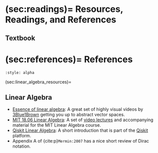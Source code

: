(sec:readings)=
Resources, Readings, and References
===================================

## Textbook

(sec:references)=
References
==========

```{bibliography}
:style: alpha
```

(sec:linear_algebra_resources)=
## Linear Algebra

* [Essence of linear algebra][]: A great set of highly visual videos by [3Blue1Brown][]
  getting you up to abstract vector spaces.
* [MIT 18.06 Linear Algebra]: A set of [video
  lectures](https://ocw.mit.edu/courses/18-06-linear-algebra-spring-2010/video_galleries/video-lectures/)
  and accompanying material for the MIT Linear Algebra course.
* [Qiskit Linear Algebra](https://qiskit.org/textbook/ch-appendix/linear_algebra.html):
  A short introduction that is part of the [Qiskit][] platform.
* Appendix A of {cite:p}`Mermin:2007` has a nice short review of Dirac notation.


[MIT 18.06 Linear Algebra]: <https://ocw.mit.edu/courses/18-06-linear-algebra-spring-2010/>
[3Blue1Brown]: <https://www.youtube.com/c/3blue1brown>
[Essence of linear algebra]: <https://www.youtube.com/playlist?list=PLZHQObOWTQDPD3MizzM2xVFitgF8hE_ab>
[Qiskit]: https://qiskit.org
